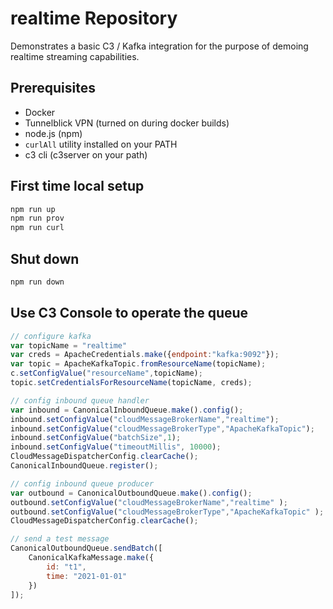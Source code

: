 # realtime Repository

Demonstrates a basic C3 / Kafka integration for the purpose of demoing realtime streaming capabilities.

## Prerequisites

* Docker
* Tunnelblick VPN (turned on during docker builds)
* node.js (npm)
* `curlAll` utility installed on your PATH
* c3 cli (c3server on your path)


## First time local setup

```zsh
npm run up
npm run prov
npm run curl
```

## Shut down
```zsh
npm run down
```

## Use C3 Console to operate the queue

```js
// configure kafka
var topicName = "realtime"
var creds = ApacheCredentials.make({endpoint:"kafka:9092"});
var topic = ApacheKafkaTopic.fromResourceName(topicName);
c.setConfigValue("resourceName",topicName); 
topic.setCredentialsForResourceName(topicName, creds);

// config inbound queue handler
var inbound = CanonicalInboundQueue.make().config();
inbound.setConfigValue("cloudMessageBrokerName","realtime");
inbound.setConfigValue("cloudMessageBrokerType","ApacheKafkaTopic");
inbound.setConfigValue("batchSize",1);
inbound.setConfigValue("timeoutMillis", 10000); 
CloudMessageDispatcherConfig.clearCache(); 
CanonicalInboundQueue.register();

// config inbound queue producer
var outbound = CanonicalOutboundQueue.make().config();
outbound.setConfigValue("cloudMessageBrokerName","realtime" );
outbound.setConfigValue("cloudMessageBrokerType","ApacheKafkaTopic" );
CloudMessageDispatcherConfig.clearCache();

// send a test message
CanonicalOutboundQueue.sendBatch([
    CanonicalKafkaMessage.make({
        id: "t1",
        time: "2021-01-01"
    })
]);

```